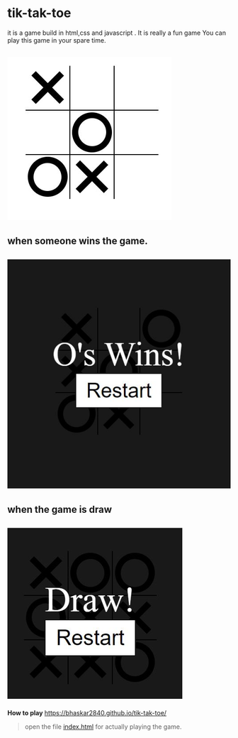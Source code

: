 # tik-tak-toe
it is a game build in html,css and javascript . It is really a fun game
You can play this game in your spare time.

![game_play](tik%20tak%20toe.1.JPG)
---
## when someone wins the game.

![winning](o%20win's.JPG)
---
## when the game is draw
![draw](draw.JPG)
---
**How to play** 
https://bhaskar2840.github.io/tik-tak-toe/
> open the file [index.html](index.html) for actually playing the game.
